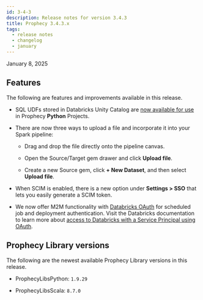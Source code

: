 ```yaml
---
id: 3-4-3
description: Release notes for version 3.4.3
title: Prophecy 3.4.3.x
tags:
  - release notes
  - changelog
  - january
---
```


January 8, 2025

## Features

The following are features and improvements available in this release.

- SQL UDFs stored in Databricks Unity Catalog are [now available for use](/engineers/user-defined-functions#import-udfs) in Prophecy **Python** Projects.

- There are now three ways to upload a file and incorporate it into your Spark pipeline:

  - Drag and drop the file directly onto the pipeline canvas.

  - Open the Source/Target gem drawer and click **Upload file**.

  - Create a new Source gem, click **+ New Dataset**, and then select **Upload file**.

- When SCIM is enabled, there is a new option under **Settings > SSO** that lets you easily generate a SCIM token.

- We now offer M2M functionality with [Databricks OAuth](docs/administration/authentication/databricks-oauth.md) for scheduled job and deployment authentication. Visit the Databricks documentation to learn more about [access to Databricks with a Service Principal using OAuth](https://docs.databricks.com/en/dev-tools/auth/oauth-m2m.html).

## Prophecy Library versions

The following are the newest available Prophecy Library versions in this release.

- ProphecyLibsPython: `1.9.29`

- ProphecyLibsScala: `8.7.0`
